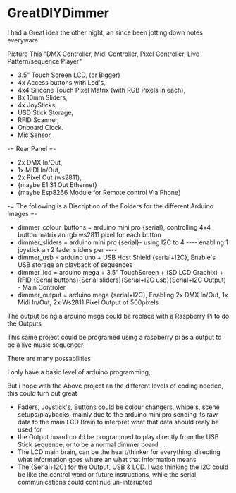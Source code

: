 # GreatDIYDimmer
I had a Great idea the other night, an since been jotting down notes everyware.

Picture This "DMX Controller, Midi Controller, Pixel Controller, Live Pattern/sequence Player"

- 3.5" Touch Screen LCD, (or Bigger)
- 4x Access buttons with Led's,
- 4x4 Silicone Touch Pixel Matrix (with RGB Pixels in each),
- 8x 10mm Sliders,
- 4x JoySticks,
- USD Stick Storage,
- RFID Scanner,
- Onboard Clock.
- Mic Sensor,

-= Rear Panel =-

- 2x DMX In/Out,
- 1x MIDI In/Out,
- 2x Pixel Out (ws2811),
- {maybe E1.31 Out Ethernet}
- {maybe Esp8266 Module for Remote control Via Phone}

-= The following is a Discription of the Folders for the different Arduino Images =-

- dimmer_colour_buttons = arduino mini pro {serial}, controlling 4x4 button matrix an rgb ws2811 pixel for each button
- dimmer_sliders = arduino mini pro {serial}- using I2C to 4 ---- enabling 1 joystick an 2 fader sliders per ----
- dimmer_usb = arduino uno + USB Host Shield {serial+I2C}, Enable's USB storage an playback of sequences
- dimmer_lcd = arduino mega + 3.5" TouchScreen + (SD LCD Graphix) + RFID {Serial buttons}{Serial sliders}{Serial+I2C usb}{Serial+I2C Output) - Main Controler
- dimmer_output = arduino mega {serial+I2C}, Enabling 2x DMX In/Out, 1x Midi In/Out, 2x Ws2811 Pixel Output of 500pixels


The output being a arduino mega could be replace with a Raspberry Pi to do the Outputs

This same project could be programed using a raspberry pi as a output to be a live music sequencer


There are many possabilities

I only have a basic level of arduino programming,

But i hope with the Above project an the different levels of coding needed, this could turn out great

- Faders, Joystick's, Buttons could be colour changers, whipe's, scene setups/playbacks, mainly due to the arduino mini pro sending its raw data to the main LCD Brain to interpret what that data should realy be used for
- the Output board could be programmed to play directly from the USB Stick sequence, or to be a normal dimmer board
- The LCD main brain, can be the heart/thinker for everything, directing what information goes where an what that information means
- The {Serial+I2C} for the Output, USB & LCD. I was thinking the I2C could be like the control word or future instructions, while the serial communications could continue un-interupted
 
